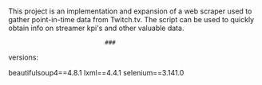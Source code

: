 ###

This project is an implementation and expansion of a web scraper used to gather point-in-time data from Twitch.tv.
The script can be used to quickly obtain info on streamer kpi's and other valuable data.

                               ###
versions:

beautifulsoup4==4.8.1
lxml==4.4.1
selenium==3.141.0
